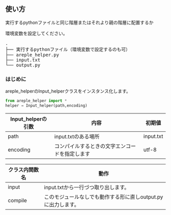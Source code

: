 ## 使い方

実行するpythonファイルと同じ階層またはそれより親の階層に配置するか

環境変数を設定してください。

<pre>
.
├── 実行するpythonファイル（環境変数で設定するのも可）
├── areple_helper.py
├── input.txt
└── output.py
</pre>

### はじめに
areple_helperのInput_helperクラスをインスタンス化します。
```.py
from areple_helper import *
helper = Input_helper(path,encoding)
```

|Input_helperの引数|内容|初期値|
---|---|---
|path|input.txtのある場所|input.txt|
|encoding|コンパイルするときの文字エンコードを指定します|utf-8|

|クラス内関数名|動作|
---------------|----
|input|input.txtから一行づつ取り出します。|
|compile|このモジュールなしでも動作する形に直しoutput.pyに出力します。|
